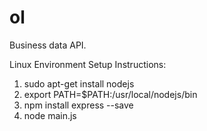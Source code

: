 # ol
Business data API.

Linux Environment Setup Instructions:
1. sudo apt-get install nodejs
2. export PATH=$PATH:/usr/local/nodejs/bin
3. npm install express --save
4. node main.js

